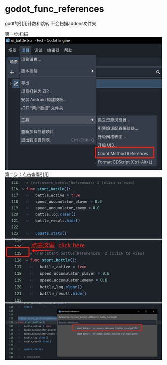 # godot_func_references
godt的引用计数和跳转
不会扫描addons文件夹

第一步:扫描
![image](https://github.com/LSZS1994/godot_func_references/blob/main/1.png)
第二步：点击查看引用
![image](https://github.com/LSZS1994/godot_func_references/blob/main/2.png)
![image](https://github.com/LSZS1994/godot_func_references/blob/main/3.png)
![image](https://github.com/LSZS1994/godot_func_references/blob/main/4.png)
